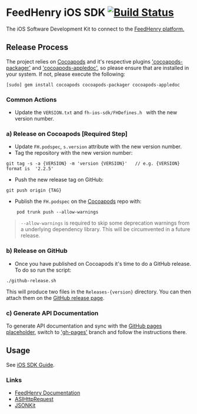 # FeedHenry iOS SDK [![Build Status](https://travis-ci.org//feedhenry/fh-ios-sdk.png)](https://travis-ci.org/feedhenry/fh-ios-sdk)
The iOS Software Development Kit to connect to the [FeedHenry platform.](http://www.feedhenry.com)

## Release Process

The project relies on [Cocoapods](http://cocoapods.org) and it's respective plugins  ['cocoapods-packager'](https://github.com/CocoaPods/cocoapods-packager) and ['cocoapods-appledoc'](https://github.com/CocoaPods/cocoapods-appledoc), so please ensure that are installed in your system. If not, please execute the following:

```
[sudo] gem install cocoapods cocoapods-packager cocoapods-appledoc
```

### Common Actions

* Update the ```VERSION.txt``` and ```fh-ios-sdk/FHDefines.h ``` with the new version number.

### a) Release on Cocoapods  [Required Step]
* Update ```FH.podspec```, ```s.version``` attribute with the new version number.
* Tag the repository with the new version number:

```
git tag -s -a {VERSION} -m 'version {VERSION}'   // e.g. {VERSION} format is  '2.2.5'
```

* Push the new release tag on GitHub:

```
git push origin {TAG}
```

* Publish the ```FH.podspec``` on the [Cocoapods](http://cocoapods.org) repo with:

```
 	pod trunk push --allow-warnings
```

>	```--allow-warnings``` is required to skip some deprecation warnings from a underlying dependency library. This will be circumvented in a future release.

### b) Release on GitHub
* Once you have published on Cocoapods it's time to do a GitHub release. To do so run the script:

```
./github-release.sh
```

This will produce two files in the ``Releases-{version}`` directory.  You can then attach them on the [GitHub release page](https://help.github.com/articles/creating-releases/).

### c) Generate API Documentation

To generate API documentation and sync with the [GitHub pages placeholder](http://feedhenry.github.io/fh-ios-sdk/FH/docset/Contents/Resources/Documents/index.html), switch to ['gh-pages'](https://github.com/cvasilak/fh-ios-sdk/tree/gh-pages) branch and follow the instructions there.

## Usage

See [iOS SDK Guide](http://docs.feedhenry.com/v2/sdk_ios.html).

### Links
* [FeedHenry Documentation](http://docs.feedhenry.com)
* [ASIHttpRequest](http://allseeing-i.com/ASIHTTPRequest/)
* [JSONKit](https://github.com/johnezang/JSONKit)
